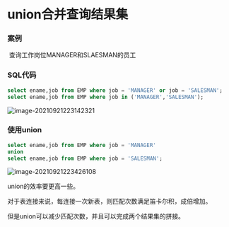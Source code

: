 # union合并查询结果集

### 案例

​	查询工作岗位MANAGER和SLAESMAN的员工

### SQL代码

```sql
select ename,job from EMP where job = 'MANAGER' or job = 'SALESMAN';
select ename,job from EMP where job in ('MANAGER','SALESMAN');
```

![image-20210921223142321](https://github.com/kuangdi1992/Interview-knowledge/blob/master/Picture/MySQL/image-20210921223142321.png)

### 使用union

```sql
select ename,job from EMP where job = 'MANAGER'
union
select ename,job from EMP where job = 'SALESMAN';
```

![image-20210921223426108](https://github.com/kuangdi1992/Interview-knowledge/blob/master/Picture/MySQL/image-20210921223426108.png)

union的效率要更高一些。

对于表连接来说，每连接一次新表，则匹配次数满足笛卡尔积，成倍增加。

但是union可以减少匹配次数，并且可以完成两个结果集的拼接。

